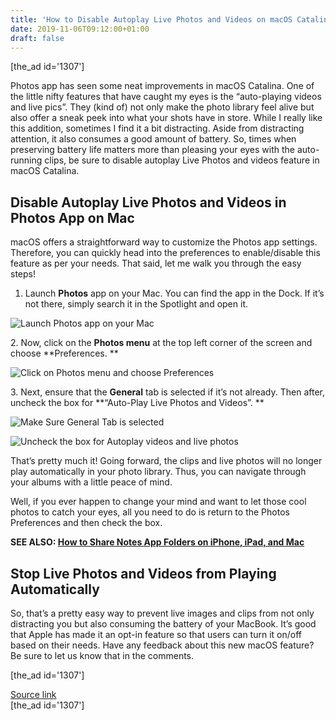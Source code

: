 ```yaml
---
title: 'How to Disable Autoplay Live Photos and Videos on macOS Catalina'
date: 2019-11-06T09:12:00+01:00
draft: false
---
```


\[the\_ad id='1307'\]  
  

  

Photos app has seen some neat improvements in macOS Catalina. One of the little nifty features that have caught my eyes is the “auto-playing videos and live pics”. They (kind of) not only make the photo library feel alive but also offer a sneak peek into what your shots have in store. While I really like this addition, sometimes I find it a bit distracting. Aside from distracting attention, it also consumes a good amount of battery. So, times when preserving battery life matters more than pleasing your eyes with the auto-running clips, be sure to disable autoplay Live Photos and videos feature in macOS Catalina.  

Disable Autoplay Live Photos and Videos in Photos App on Mac
------------------------------------------------------------

  

macOS offers a straightforward way to customize the Photos app settings. Therefore, you can quickly head into the preferences to enable/disable this feature as per your needs. That said, let me walk you through the easy steps!  

1.  Launch **Photos** app on your Mac. You can find the app in the Dock. If it’s not there, simply search it in the Spotlight and open it.
  

![Launch Photos app on your Mac](https://beebom.com/wp-content/uploads/2019/11/Launch-Photos-app-on-your-Mac.jpg)

2\. Now, click on the **Photos menu** at the top left corner of the screen and choose **Preferences. **  

![Click on Photos menu and choose Preferences](https://beebom.com/wp-content/uploads/2019/11/Launch-Photos-app-and-choose-Preferences-.jpg)

3\. Next, ensure that the **General** tab is selected if it’s not already. Then after, uncheck the box for **“Auto-Play Live Photos and Videos”. **  

![Make Sure General Tab is selected](https://beebom.com/wp-content/uploads/2019/11/Make-Sure-General-Tab-is-selected.jpg)

![Uncheck the box for Autoplay videos and live photos](https://beebom.com/wp-content/uploads/2019/11/Uncheck-the-box-for-Autoplay-videos-and-live-photos.jpg)

That’s pretty much it! Going forward, the clips and live photos will no longer play automatically in your photo library. Thus, you can navigate through your albums with a little peace of mind.

  
  

  

Well, if you ever happen to change your mind and want to let those cool photos to catch your eyes, all you need to do is return to the Photos Preferences and then check the box.  

**SEE ALSO: [How to Share Notes App Folders on iPhone, iPad, and Mac](https://beebom.com/share-notes-app-folders-iphone-ipad-mac/)**  

Stop Live Photos and Videos from Playing Automatically
------------------------------------------------------

  

So, that’s a pretty easy way to prevent live images and clips from not only distracting you but also consuming the battery of your MacBook. It’s good that Apple has made it an opt-in feature so that users can turn it on/off based on their needs. Have any feedback about this new macOS feature? Be sure to let us know that in the comments.  

  
\[the\_ad id='1307'\]  
  
[Source link](https://beebom.com/disable-autoplay-live-photos-videos-photos-app-macos-catalina/)  
\[the\_ad id='1307'\]